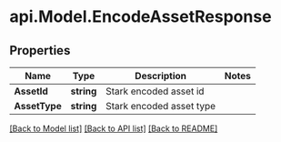 # api.Model.EncodeAssetResponse

## Properties

Name | Type | Description | Notes
------------ | ------------- | ------------- | -------------
**AssetId** | **string** | Stark encoded asset id | 
**AssetType** | **string** | Stark encoded asset type | 

[[Back to Model list]](../README.md#documentation-for-models) [[Back to API list]](../README.md#documentation-for-api-endpoints) [[Back to README]](../README.md)

